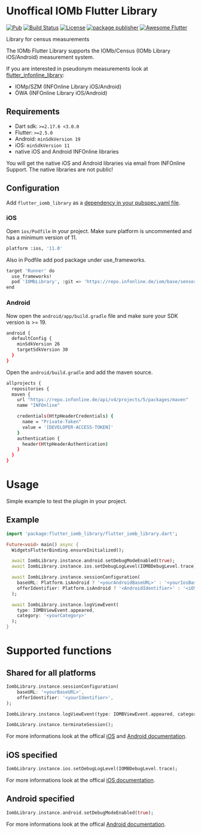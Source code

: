 # Unoffical IOMb Flutter Library

[![Pub](https://img.shields.io/pub/v/flutter_iomb_library.svg)](https://pub.dartlang.org/packages/flutter_iomb_library)
[![Build Status](https://github.com/codeforce-dev/flutter_iomb_library/workflows/Dart/badge.svg)](https://github.com/codeforce-dev/flutter_iomb_library/actions)
[![License](https://img.shields.io/badge/License-MIT-green.svg)](https://github.com/codeforce-dev/flutter_infonline_library/blob/main/LICENSE)
[![package publisher](https://img.shields.io/pub/publisher/path.svg)](https://pub.dev/publishers/codeforce.dev/packages)
[![Awesome Flutter](https://img.shields.io/badge/Awesome-Flutter-blue.svg?longCache=true)]()

Library for census measurements

The IOMb Flutter Library supports the IOMb/Census (IOMb Library iOS/Android) measurement system.

If you are interested in pseudonym measurements look at [flutter\_infonline_library](https://github.com/codeforce-dev/flutter_infonline_library):

* IOMp/SZM (INFOnline Library iOS/Android)
* ÖWA (INFOnline Library iOS/Android)

## Requirements
- Dart sdk: `>=2.17.6 <3.0.0`
- Flutter: `>=2.5.0`
- Android: `minSdkVersion 19`
- iOS: `minSdkVersion 11`
- native iOS and Android INFOnline libraries 

You will get the native iOS and Android libraries via email from INFOnline Support. The native libraries are not public!

## Configuration

Add `flutter_iomb_library` as a [dependency in your pubspec.yaml file](https://flutter.io/using-packages/).

### iOS
Open ``ios/Podfile`` in your project. Make sure platform is uncommented and has a minimum version of 11.

```bash
platform :ios, '11.0'
```

Also in Podfile add pod package under use_frameworks.

```bash
target 'Runner' do
  use_frameworks!
  pod 'IOMbLibrary', :git => 'https://repo.infonline.de/iom/base/sensors/app/ios.git'
end
```

### Android 
Now open the ``android/app/build.gradle`` file and make sure your SDK version is >= 19.

```bash
android {
  defaultConfig {
    minSdkVersion 26
    targetSdkVersion 30
  }
}
``` 

Open the ``android/build.gradle`` and add the maven source.
```bash
allprojects {
  repositories {
  maven {
    url "https://repo.infonline.de/api/v4/projects/5/packages/maven"
    name "INFOnline"

    credentials(HttpHeaderCredentials) {
      name = "Private-Token"
      value = '[DEVELOPER-ACCESS-TOKEN]'
    }
    authentication {
      header(HttpHeaderAuthentication)
    }
  }
}
```

# Usage
Simple example to test the plugin in your project.
## Example

```dart
import 'package:flutter_iomb_library/flutter_iomb_library.dart';

Future<void> main() async {
  WidgetsFlutterBinding.ensureInitialized();

  await IombLibrary.instance.android.setDebugModeEnabled(true);
  await IombLibrary.instance.ios.setDebugLogLevel(IOMBDebugLevel.trace);

  await IombLibrary.instance.sessionConfiguration(
    baseURL: Platform.isAndroid ? '<yourAndroidBaseURL>' : '<yourIosBaseURL>', 
    offerIdentifier: Platform.isAndroid ? '<AndroidIdentifier>' : '<iOSIdentifier>',
  );

  await IombLibrary.instance.logViewEvent(
    type: IOMBViewEvent.appeared,
    category: '<yourCategory>'
  );
}
```

# Supported functions

## Shared for all platforms
```dart
IombLibrary.instance.sessionConfiguration(
	baseURL: '<yourBaseURL>', 
	offerIdentifier: '<yourIdentifier>',
);

IombLibrary.instance.logViewEvent(type: IOMBViewEvent.appeared, category: '<category>');

IombLibrary.instance.terminateSession();
```
For more informations look at the offical [iOS](https://docs.infonline.de/infonline-measurement/en/integration/lib/iOS/IOMbLib_iOS_Interface_API/) and [Android documentation](https://docs.infonline.de/infonline-measurement/integration/lib/android/IOMbLib_Android_Interface_API/). 

## iOS specified
```dart
IombLibrary.instance.ios.setDebugLogLevel(IOMBDebugLevel.trace);
```
For more informations look at the offical [iOS documentation](https://docs.infonline.de/infonline-measurement/en/integration/lib/iOS/IOMbLib_iOS_Interface_API/). 

## Android specified
```dart
IombLibrary.instance.android.setDebugModeEnabled(true);
```
For more informations look at the offical [Android documentation](https://docs.infonline.de/infonline-measurement/integration/lib/android/IOMbLib_Android_Interface_API/). 
